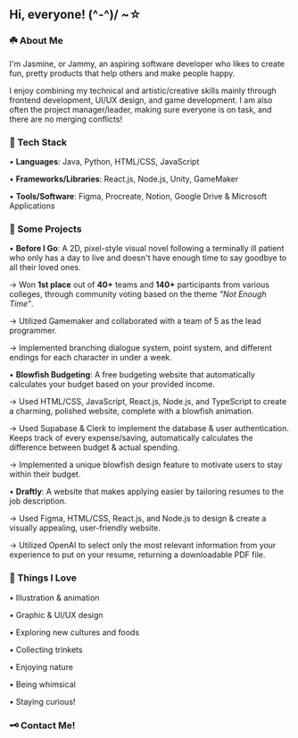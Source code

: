 ## Hi, everyone! (^-^)/ ~☆

### ☘️ About Me
I'm Jasmine, or Jammy, an aspiring software developer who likes to create fun, pretty products that help others and make people happy.

I enjoy combining my technical and artistic/creative skills mainly through frontend development, UI/UX design, and game development. I am also often the project manager/leader, making sure everyone is on task, and there are no merging conflicts!

### 🌷 Tech Stack
• **Languages**: Java, Python, HTML/CSS, JavaScript

• **Frameworks/Libraries**: React.js, Node.js, Unity, GameMaker

• **Tools/Software**: Figma, Procreate, Notion, Google Drive & Microsoft Applications

### 🫧 Some Projects
• **Before I Go**: A 2D, pixel-style visual novel following a terminally ill patient who only has a day to live and doesn't have enough time to say goodbye to all their loved ones.

  -> Won **1st place** out of **40+** teams and **140+** participants from various colleges, through community voting based on the theme *"Not Enough Time"*.

  -> Utilized Gamemaker and collaborated with a team of 5 as the lead programmer.

  -> Implemented branching dialogue system, point system, and different endings for each character in under a week.

• **Blowfish Budgeting**: A free budgeting website that automatically calculates your budget based on your provided income.

  -> Used HTML/CSS, JavaScript, React.js, Node.js, and TypeScript to create a charming, polished website, complete with a blowfish animation.

  -> Used Supabase & Clerk to implement the database & user authentication. Keeps track of every expense/saving, automatically calculates the difference between budget & actual spending.

  -> Implemented a unique blowfish design feature to motivate users to stay within their budget.

• **Draftly**: A website that makes applying easier by tailoring resumes to the job description.

  -> Used Figma, HTML/CSS, React.js, and Node.js to design & create a visually appealing, user-friendly website.

  -> Utilized OpenAI to select only the most relevant information from your experience to put on your resume, returning a downloadable PDF file.

### 🎀 Things I Love
• Illustration & animation

• Graphic & UI/UX design

• Exploring new cultures and foods

• Collecting trinkets

• Enjoying nature

• Being whimsical

• Staying curious!

### 🗝️ Contact Me!


<!--
**jasminetntu/jasminetntu** is a ✨ _special_ ✨ repository because its `README.md` (this file) appears on your GitHub profile.

Here are some ideas to get you started:

- 🔭 I’m currently working on ...
- 🌱 I’m currently learning ...
- 👯 I’m looking to collaborate on ...
- 🤔 I’m looking for help with ...
- 💬 Ask me about ...
- 📫 How to reach me: ...
- 😄 Pronouns: ...
- ⚡ Fun fact: ...
-->
